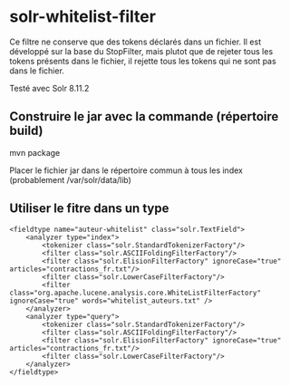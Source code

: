 # solr-whitelist-filter

Ce filtre ne conserve que des tokens déclarés dans un fichier.
Il est développé sur la base du StopFilter, mais plutot que de rejeter tous les tokens présents dans le fichier, il rejette tous les tokens qui ne sont pas dans le fichier.

Testé avec Solr 8.11.2


## Construire le jar avec la commande (répertoire build)

mvn package

Placer le fichier jar dans le répertoire commun à tous les index (probablement /var/solr/data/lib)

## Utiliser le fitre dans un type

```
<fieldtype name="auteur-whitelist" class="solr.TextField">
    <analyzer type="index">
        <tokenizer class="solr.StandardTokenizerFactory"/>
        <filter class="solr.ASCIIFoldingFilterFactory"/>
        <filter class="solr.ElisionFilterFactory" ignoreCase="true" articles="contractions_fr.txt"/>
        <filter class="solr.LowerCaseFilterFactory"/>
        <filter class="org.apache.lucene.analysis.core.WhiteListFilterFactory" ignoreCase="true" words="whitelist_auteurs.txt" />
    </analyzer>
    <analyzer type="query">
        <tokenizer class="solr.StandardTokenizerFactory"/>
        <filter class="solr.ASCIIFoldingFilterFactory"/>
        <filter class="solr.ElisionFilterFactory" ignoreCase="true" articles="contractions_fr.txt"/>
        <filter class="solr.LowerCaseFilterFactory"/>
    </analyzer>
</fieldtype>
```

